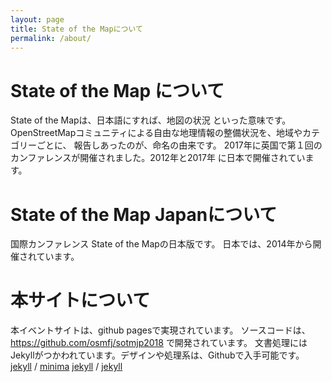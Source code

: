 ```yaml
---
layout: page
title: State of the Mapについて
permalink: /about/
---
```

# State of the Map について

State of the Mapは、日本語にすれば、地図の状況 といった意味です。
OpenStreetMapコミュニティによる自由な地理情報の整備状況を、地域やカテゴリーごとに、
報告しあったのが、命名の由来です。
2017年に英国で第１回のカンファレンスが開催されました。2012年と2017年 に日本で開催されています。

# State of the Map Japanについて

国際カンファレンス State of the Mapの日本版です。
日本では、2014年から開催されています。

# 本サイトについて

本イベントサイトは、github pagesで実現されています。
ソースコードは、 https://github.com/osmfj/sotmjp2018 で開発されています。
文書処理には Jekyllがつかわれています。デザインや処理系は、Githubで入手可能です。
[jekyll][jekyll-organization] /
[minima](https://github.com/jekyll/minima)
[jekyll][jekyll-organization] /
[jekyll](https://github.com/jekyll/jekyll)


[jekyll-organization]: https://github.com/jekyll
